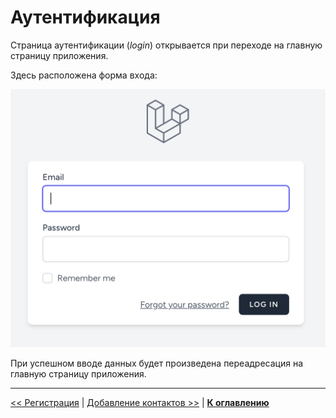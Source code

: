 # Аутентификация

Страница аутентификации (*login*) открывается при переходе на главную страницу приложения.

Здесь расположена форма входа:

![](img/01.png)

При успешном вводе данных будет произведена переадресация на главную страницу приложения. 

---

[<< Регистрация](../05-registration/README.md) | [Добавление контактов >>](../07-add-contact/README.md) | [**К оглавлению**](../README.md)
